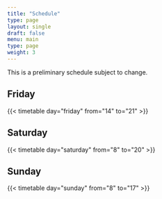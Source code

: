 ```yaml
---
title: "Schedule"
type: page
layout: single
draft: false
menu: main
type: page
weight: 3
---
```


This is a preliminary schedule subject to change.

## Friday
{{< timetable day="friday" from="14" to="21" >}}

## Saturday
{{< timetable day="saturday" from="8" to="20" >}}

## Sunday
{{< timetable day="sunday" from="8" to="17" >}}
